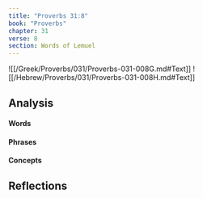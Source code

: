 ```yaml
---
title: "Proverbs 31:8"
book: "Proverbs"
chapter: 31
verse: 8
section: Words of Lemuel
---
```

![[/Greek/Proverbs/031/Proverbs-031-008G.md#Text]]
![[/Hebrew/Proverbs/031/Proverbs-031-008H.md#Text]]

## Analysis

#### Words

#### Phrases

#### Concepts

## Reflections
